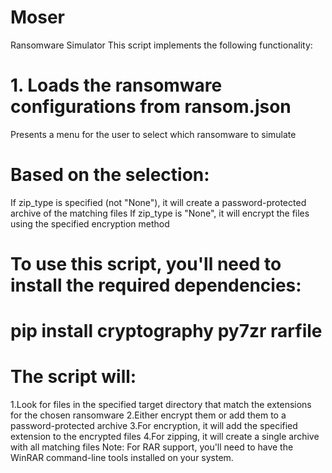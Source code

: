 # Moser
Ransomware Simulator
This script implements the following functionality:
# 1. Loads the ransomware configurations from ransom.json 
Presents a menu for the user to select which ransomware to simulate
# Based on the selection:
If zip_type is specified (not "None"), it will create a password-protected archive of the matching files
If zip_type is "None", it will encrypt the files using the specified encryption method
# To use this script, you'll need to install the required dependencies:
#  pip install cryptography py7zr rarfile

# The script will:
1.Look for files in the specified target directory that match the extensions for the chosen ransomware
2.Either encrypt them or add them to a password-protected archive
3.For encryption, it will add the specified extension to the encrypted files
4.For zipping, it will create a single archive with all matching files
Note: For RAR support, you'll need to have the WinRAR command-line tools installed on your system.
